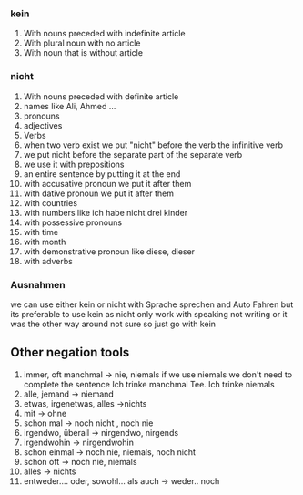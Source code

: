 ### kein
1. With nouns preceded with indefinite article
2. With plural noun with no article
3. With noun that is without article 
### nicht
 1. With nouns preceded with definite article
 2. names like Ali, Ahmed …
 3. pronouns
 4. adjectives
 5. Verbs
 6. when two verb exist we put "nicht" before the verb the infinitive verb
 7. we put nicht before the separate part of the separate verb
 8. we use it with prepositions
 9. an entire sentence by putting it at the end
 10. with accusative pronoun we put it after them
 11. with dative pronoun we put it after them
 12. with countries
 13. with numbers like ich habe nicht drei kinder
 14. with possessive pronouns 
 15. with time
 16. with month
 17. with demonstrative pronoun like diese, dieser
 18. with adverbs  


### Ausnahmen

we can use either kein or nicht with Sprache sprechen and Auto Fahren
but its preferable to use kein as nicht only work with speaking  not writing or it was the other way around not sure so just go with kein 


## Other negation tools

 1. immer, oft manchmal -> nie, niemals
     if we use niemals we don't need to complete the sentence 
     Ich trinke manchmal Tee.  Ich trinke niemals
2. alle,  jemand  -> niemand
3. etwas, irgenetwas, alles  ->nichts
4. mit -> ohne
5. schon mal -> noch nicht , noch nie
6. irgendwo, überall -> nirgendwo, nirgends
7. irgendwohin -> nirgendwohin
8. schon einmal -> noch nie, niemals, noch nicht
9. schon oft -> noch nie, niemals
10. alles -> nichts
11. entweder.... oder, sowohl... als auch -> weder.. noch